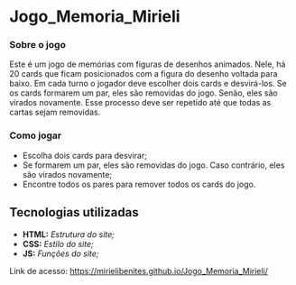 # Jogo_Memoria_Mirieli

### Sobre o jogo
Este é um jogo de memórias com figuras de desenhos animados. Nele, há 20 cards que ficam posicionados com a figura do desenho voltada para baixo. Em cada turno o jogador deve escolher dois cards e desvirá-los. Se os cards formarem um par, eles são removidas do jogo. Senão, eles são virados novamente. Esse processo deve ser repetido até que todas as cartas sejam removidas.

### Como jogar
- Escolha dois cards para desvirar;
- Se formarem um par, eles são removidas do jogo. Caso contrário, eles são virados novamente;
- Encontre todos os pares para remover todos os cards do jogo.

## Tecnologias utilizadas
- **HTML:** _Estrutura do site;_
- **CSS:** _Estilo do site;_
- **JS:** _Funções do site;_

Link de acesso: https://mirielibenites.github.io/Jogo_Memoria_Mirieli/

